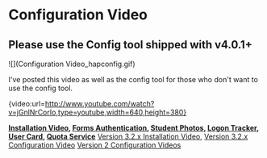 # Configuration Video

## Please use the Config tool shipped with v4.0.1+

![](Configuration Video_hapconfig.gif)

I've posted this video as well as the config tool for those who don't want to use the config tool.

{video:url=http://www.youtube.com/watch?v=jGnlNrCorIo,type=youtube,width=640,height=380}

**[Installation Video](Installation-Video), [Forms Authentication](Forms-Authentication), [Student Photos](Student-Photos), [Logon Tracker](Logon-Tracker), [User Card](User-Card), [Quota Service](Quota-Service)**
[Version 3.2.x Installation Video](Version-3.2.x-Installation-Video), [Version 3.2.x Configuration Video](Version-3.2.x-Configuration-Video)
[Version 2 Configuration Videos](Version-2-Configuration-Videos)